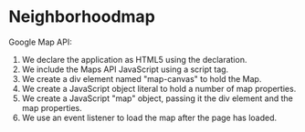 # Neighborhoodmap


Google Map API:
1) We declare the application as HTML5 using the <!DOCTYPE html> declaration.
2) We include the Maps API JavaScript using a script tag.
3) We create a div element named "map-canvas" to hold the Map.
4) We create a JavaScript object literal to hold a number of map properties.
5) We create a JavaScript "map" object, passing it the div element and the map properties.
6) We use an event listener to load the map after the page has loaded.